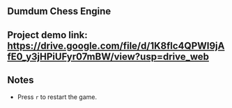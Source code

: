 ## Dumdum Chess Engine

## Project demo link: https://drive.google.com/file/d/1K8flc4QPWI9jAfE0_y3jHPiUFyr07mBW/view?usp=drive_web

## Notes
- Press `r` to restart the game.

